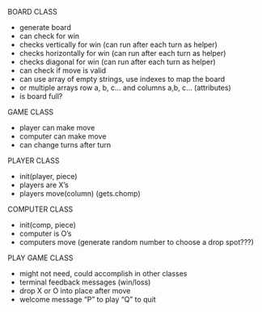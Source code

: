 BOARD CLASS
- generate board
- can check for win
- checks vertically for win (can run after each turn as helper)
- checks horizontally for win (can run after each turn as helper)
- checks diagonal for win (can run after each turn as helper)
- can check if move is valid
- can use array of empty strings,  use indexes to map the board
- or multiple arrays row a, b, c… and columns a,b, c… (attributes)
- is board full?

GAME CLASS
- player can make move
- computer can make move
- can change turns after turn

PLAYER CLASS
- init(player, piece)
- players are X’s
- players move(column) (gets.chomp)

COMPUTER CLASS
- init(comp, piece)
- computer is O’s
- computers move (generate random number to choose a drop spot???)

PLAY GAME CLASS
- might not need, could accomplish in other classes
- terminal feedback messages (win/loss)
- drop X or O into place after move
- welcome message “P” to play “Q” to quit